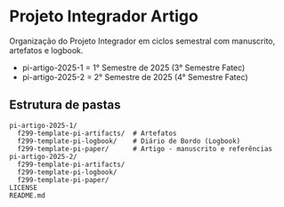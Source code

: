 # Projeto Integrador Artigo 

Organização do Projeto Integrador em ciclos semestral com manuscrito, artefatos e logbook.

- pi-artigo-2025-1 = 1° Semestre de 2025 (3° Semestre Fatec)
- pi-artigo-2025-2 = 2° Semestre de 2025 (4° Semestre Fatec)

## Estrutura de pastas

```
pi-artigo-2025-1/
  f299-template-pi-artifacts/  # Artefatos
  f299-template-pi-logbook/    # Diário de Bordo (Logbook)
  f299-template-pi-paper/      # Artigo - manuscrito e referências
pi-artigo-2025-2/
  f299-template-pi-artifacts/
  f299-template-pi-logbook/
  f299-template-pi-paper/
LICENSE
README.md
```


